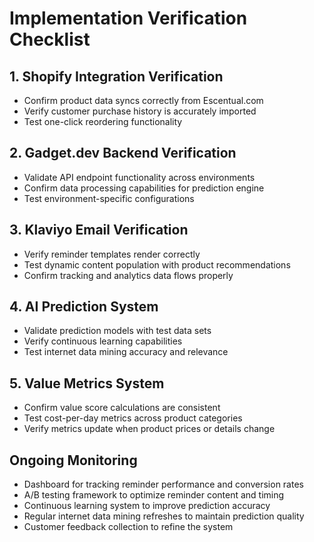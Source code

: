 
# Implementation Verification Checklist

## 1. Shopify Integration Verification
- Confirm product data syncs correctly from Escentual.com
- Verify customer purchase history is accurately imported
- Test one-click reordering functionality

## 2. Gadget.dev Backend Verification
- Validate API endpoint functionality across environments
- Confirm data processing capabilities for prediction engine
- Test environment-specific configurations

## 3. Klaviyo Email Verification
- Verify reminder templates render correctly
- Test dynamic content population with product recommendations
- Confirm tracking and analytics data flows properly

## 4. AI Prediction System
- Validate prediction models with test data sets
- Verify continuous learning capabilities
- Test internet data mining accuracy and relevance

## 5. Value Metrics System
- Confirm value score calculations are consistent
- Test cost-per-day metrics across product categories
- Verify metrics update when product prices or details change

## Ongoing Monitoring
- Dashboard for tracking reminder performance and conversion rates
- A/B testing framework to optimize reminder content and timing
- Continuous learning system to improve prediction accuracy
- Regular internet data mining refreshes to maintain prediction quality
- Customer feedback collection to refine the system
